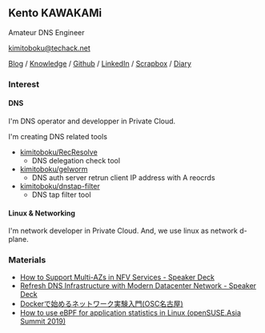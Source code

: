 ## Kento KAWAKAMi

Amateur DNS Engineer

kimitoboku@techack.net

[Blog](https://blog.techack.net/) / [Knowledge](https://memo.techack.net/) / [Github](https://github.com/kimitoboku/) / [LinkedIn](https://www.linkedin.com/in/kimitoboku/) / [Scrapbox](https://scrapbox.io/Nodewww/kimitoboku) / [Diary](https://scrapbox.io/bokuhakimi/)

### Interest

#### DNS
I'm DNS operator and developper in Private Cloud.

I'm creating DNS related tools
- [kimitoboku/RecResolve](https://github.com/kimitoboku/RecResolve)
    - DNS delegation check tool
- [kimitoboku/gelworm](https://github.com/kimitoboku/gelworm)
    - DNS auth server retrun client IP address with A reocrds
- [kimitoboku/dnstap-filter](https://github.com/kimitoboku/dnstap-filter)
    - DNS tap filter tool

#### Linux & Networking
I'm network developer in Private Cloud.
And, we use linux as network d-plane.


### Materials
- [How to Support Multi-AZs in NFV Services - Speaker Deck](https://speakerdeck.com/line_developers/how-to-support-multi-azs-in-nfv-services)
- [Refresh DNS Infrastructure with Modern Datacenter Network - Speaker Deck](https://speakerdeck.com/line_developers/refresh-dns-infrastructure-with-modern-datacenter-network)
- [Dockerで始めるネットワーク実験入門(OSC名古屋)](https://docs.google.com/presentation/d/14nX2iE6Up4jKBw8BnXm8AjIc-CaTUpeMVfyIwINeldY/edit?usp=sharing)
- [How to use eBPF for application statistics in Linux (openSUSE.Asia Summit 2019)](https://docs.google.com/presentation/d/1xWuNArSzEtZMvWElvfKM-dA89pXV7eReiNr_PQ9W2XM/edit?usp=sharing)

